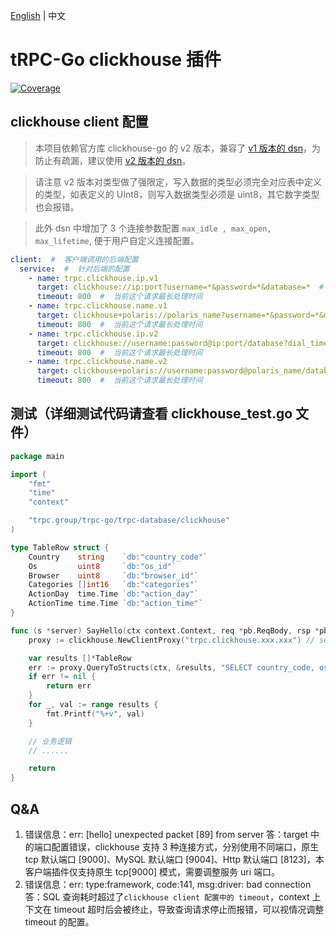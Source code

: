 [English](README.md) | 中文

# tRPC-Go clickhouse 插件

[![Coverage](https://codecov.io/gh/trpc-ecosystem/go-database/branch/coverage/graph/badge.svg?flag=clickhouse&precision=2)](https://app.codecov.io/gh/trpc-ecosystem/go-database/tree/coverage/clickhouse)

## clickhouse client 配置
> 本项目依赖官方库 clickhouse-go 的 v2 版本，兼容了 [v1 版本的 dsn](https://github.com/ClickHouse/clickhouse-go/tree/v1#dsn)，为防止有疏漏，建议使用 [v2 版本的 dsn](https://github.com/ClickHouse/clickhouse-go#dsn)。

> 请注意 v2 版本对类型做了强限定，写入数据的类型必须完全对应表中定义的类型，如表定义的 UInt8，则写入数据类型必须是 uint8，其它数字类型也会报错。

> 此外 dsn 中增加了 3 个连接参数配置 ```max_idle , max_open, max_lifetime```, 便于用户自定义连接配置。

```yaml
client:  #  客户端调用的后端配置
  service:  #  针对后端的配置
    - name: trpc.clickhouse.ip.v1
      target: clickhouse://ip:port?username=*&password=*&database=*  #  clickhouse 标准 uri: tcp://host1[:port1][?options] , 参考 https://github.com/ClickHouse/clickhouse-go/tree/v1#dsn
      timeout: 800  #  当前这个请求最长处理时间
    - name: trpc.clickhouse.name.v1
      target: clickhouse+polaris://polaris_name?username=*&password=*&database=*  #  clickhouse+polaris 表示 clickhouse uri 中的 host 会进行北极星解析
      timeout: 800  #  当前这个请求最长处理时间
    - name: trpc.clickhouse.ip.v2
      target: clickhouse://username:password@ip:port/database?dial_timeout=200ms  #  clickhouse 标准 uri: clickhouse://username:password@host1[:port1]/database[?options], 参考 https://github.com/ClickHouse/clickhouse-go#dsn
      timeout: 800  #  当前这个请求最长处理时间
    - name: trpc.clickhouse.name.v2
      target: clickhouse+polaris://username:password@polaris_name/database?max_idle=10&max_open=100&max_lifetime=3m  #  clickhouse+polaris 表示 clickhouse uri 中的 host 会进行北极星解析
      timeout: 800  #  当前这个请求最长处理时间
```

## 测试（详细测试代码请查看 clickhouse_test.go 文件）
```go
package main

import (
    "fmt"
    "time"
    "context"

    "trpc.group/trpc-go/trpc-database/clickhouse"
)

type TableRow struct {
    Country    string    `db:"country_code"`
    Os         uint8     `db:"os_id"`
    Browser    uint8     `db:"browser_id"`
    Categories []int16   `db:"categories"`
    ActionDay  time.Time `db:"action_day"`
    ActionTime time.Time `db:"action_time"`
}

func (s *server) SayHello(ctx context.Context, req *pb.ReqBody, rsp *pb.RspBody) (err error) {
    proxy := clickhouse.NewClientProxy("trpc.clickhouse.xxx.xxx") // service name 自己随便填，主要用于监控上报和寻址配置项

    var results []*TableRow
    err := proxy.QueryToStructs(ctx, &results, "SELECT country_code, os_id, browser_id, categories, action_day, action_time FROM example LIMIT 5")
    if err != nil {
        return err
    }
    for _, val := range results {
        fmt.Printf("%+v", val)
    }

    // 业务逻辑
    // ......

    return
}
```

## Q&A
1. 错误信息：err: [hello] unexpected packet [89] from server
   答：target 中的端口配置错误，clickhouse 支持 3 种连接方式，分别使用不同端口，原生 tcp 默认端口 [9000]、MySQL 默认端口 [9004]、Http 默认端口 [8123]，本客户端插件仅支持原生 tcp[9000] 模式，需要调整服务 uri 端口。
2. 错误信息：err: type:framework, code:141, msg:driver: bad connection
   答：SQL 查询耗时超过了```clickhouse client 配置中的 timeout```，context 上下文在 timeout 超时后会被终止，导致查询请求停止而报错，可以视情况调整 timeout 的配置。
